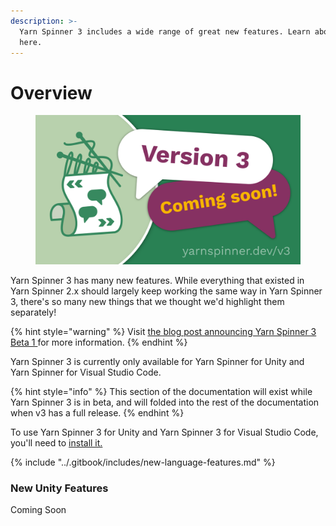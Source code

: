 ```yaml
---
description: >-
  Yarn Spinner 3 includes a wide range of great new features. Learn about them
  here.
---
```


# Overview

<figure><img src="../.gitbook/assets/Announce Tile@1x.png" alt=""><figcaption></figcaption></figure>

Yarn Spinner 3 has many new features. While everything that existed in Yarn Spinner 2.x should largely keep working the same way in Yarn Spinner 3, there's so many new things that we thought we'd highlight them separately!&#x20;

{% hint style="warning" %}
Visit [the blog post announcing Yarn Spinner 3 Beta 1 ](https://www.yarnspinner.dev/blog/yarn-spinner-3-beta-1)for more information.
{% endhint %}

Yarn Spinner 3 is currently only available for Yarn Spinner for Unity and Yarn Spinner for Visual Studio Code.

{% hint style="info" %}
This section of the documentation will exist while Yarn Spinner 3 is in beta, and will folded into the rest of the documentation when v3 has a full release.
{% endhint %}

To use Yarn Spinner 3 for Unity and Yarn Spinner 3 for Visual Studio Code, you'll need to [install it.](installing-the-beta.md)

{% include "../.gitbook/includes/new-language-features.md" %}

### New Unity Features

Coming Soon



